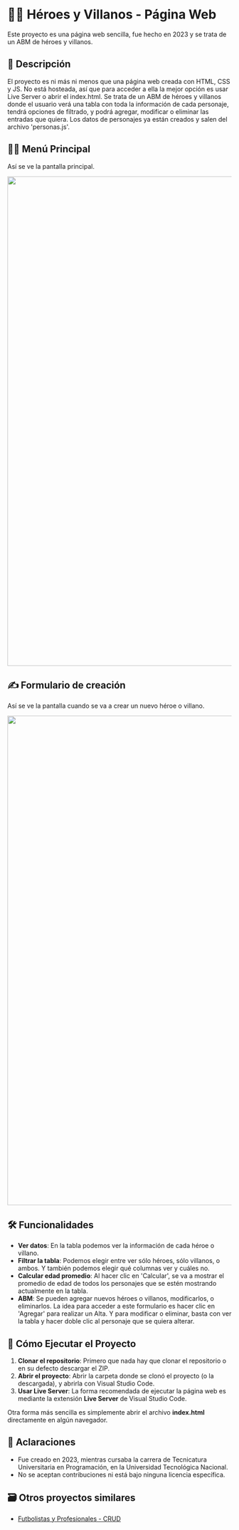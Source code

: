 # 🦸‍♂️ Héroes y Villanos - Página Web

Este proyecto es una página web sencilla, fue hecho en 2023 y se trata de un ABM de héroes y villanos.

## 📘 Descripción

El proyecto es ni más ni menos que una página web creada con HTML, CSS y JS. No está hosteada, así que para acceder a ella la mejor opción es usar Live Server o abrir el index.html. Se trata de un ABM de héroes y villanos donde el usuario verá una tabla con toda la información de cada personaje, tendrá opciones de filtrado, y podrá agregar, modificar o eliminar las entradas que quiera. Los datos de personajes ya están creados y salen del archivo 'personas.js'.

## 👨‍💻 Menú Principal 

Así se ve la pantalla principal.

<img src="https://github.com/user-attachments/assets/3202a473-3e36-4464-96bc-51913ce3843e" width="1100"/>

## ✍ Formulario de creación

Así se ve la pantalla cuando se va a crear un nuevo héroe o villano.

<img src="https://github.com/user-attachments/assets/034a4074-580c-4d5a-a030-049685ea8168" width="1100"/>

## 🛠️ Funcionalidades

- **Ver datos**: En la tabla podemos ver la información de cada héroe o villano.
- **Filtrar la tabla**: Podemos elegir entre ver sólo héroes, sólo villanos, o ambos. Y también podemos elegir qué columnas ver y cuáles no.
- **Calcular edad promedio**: Al hacer clic en 'Calcular', se va a mostrar el promedio de edad de todos los personajes que se estén mostrando actualmente en la tabla.
- **ABM**: Se pueden agregar nuevos héroes o villanos, modificarlos, o eliminarlos.
  La idea para acceder a este formulario es hacer clic en 'Agregar' para realizar un Alta. Y para modificar o eliminar, basta con ver la tabla y hacer doble clic al personaje que se quiera alterar.

## 🚀 Cómo Ejecutar el Proyecto

1. **Clonar el repositorio**: Primero que nada hay que clonar el repositorio o en su defecto descargar el ZIP.
2. **Abrir el proyecto**: Abrir la carpeta donde se clonó el proyecto (o la descargada), y abrirla con Visual Studio Code.
3. **Usar Live Server**: La forma recomendada de ejecutar la página web es mediante la extensión **Live Server** de Visual Studio Code.

Otra forma más sencilla es simplemente abrir el archivo **index.html** directamente en algún navegador.

## 📌 Aclaraciones
- Fue creado en 2023, mientras cursaba la carrera de Tecnicatura Universitaria en Programación, en la Universidad Tecnológica Nacional.
- No se aceptan contribuciones ni está bajo ninguna licencia específica.

## 🗃️ Otros proyectos similares
- [Futbolistas y Profesionales - CRUD](https://github.com/Leumig/futbolistas-profesionales-crud)

